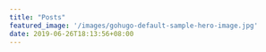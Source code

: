 ```yaml
---
title: "Posts"
featured_image: '/images/gohugo-default-sample-hero-image.jpg'
date: 2019-06-26T18:13:56+08:00
---
```


